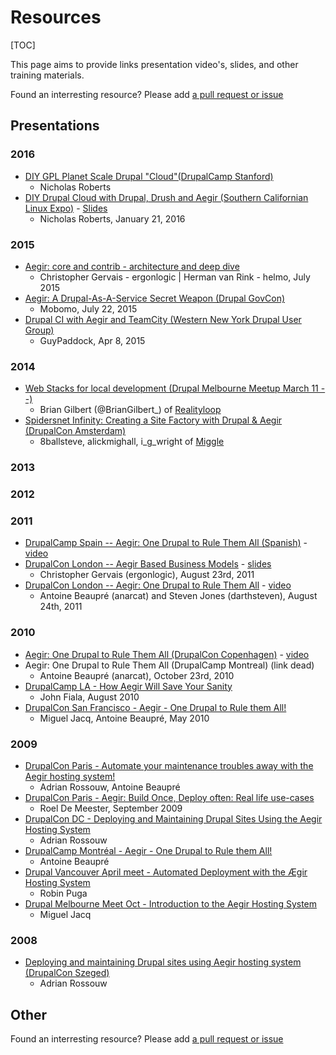 Resources
=========

[TOC]

This page aims to provide links presentation video's, slides, and other training materials.

Found an interresting resource? Please add [a pull request or issue](https://github.com/aegir-project/documentation)


Presentations
-------------

### 2016

* [DIY GPL Planet Scale Drupal "Cloud"(DrupalCamp Stanford)](https://drupalcamp.stanford.edu/diy-gpl-planet-scale-drupal-cloud)
    * Nicholas Roberts
* [DIY Drupal Cloud with Drupal, Drush and Aegir (Southern Californian Linux Expo)](https://www.socallinuxexpo.org/scale/14x/presentations/diy-drupal-cloud-drupal-drush-and-aegir) - [Slides](https://docs.google.com/presentation/d/11ZqtIG06ATNDTHLKm89QRjRBofHKVxvsMJz-p9QBowk/edit?usp=sharing)
    * Nicholas Roberts, January 21, 2016

### 2015

* [Aegir: core and contrib - architecture and deep dive](http://community.aegirproject.org/sites/community.aegirproject.org/files/aegir_core_and_contrib_-_nyc_summit/index.pdf)
    * Christopher Gervais - ergonlogic | Herman van Rink - helmo, July 2015
* [Aegir: A Drupal-As-A-Service Secret Weapon (Drupal GovCon)](https://youtu.be/vsAOjP5iIhQ)
    * Mobomo, July 22, 2015
* [Drupal CI with Aegir and TeamCity (Western New York Drupal User Group)](https://www.youtube.com/watch?v=oBdVFyRifc4)
    * GuyPaddock, Apr 8, 2015

### 2014
* [Web Stacks for local development (Drupal Melbourne Meetup March 11 --)](https://www.youtube.com/watch?v=enSrAjgycnQ)
    * Brian Gilbert (@BrianGilbert_) of [Realityloop](http://realityloop.com/)
* [Spidersnet Infinity: Creating a Site Factory with Drupal & Aegir (DrupalCon Amsterdam)](https://amsterdam2014.drupal.org/session/spidersnet-infinity-creating-site-factory-drupal-aegir)
    * 8ballsteve, alickmighall, i_g_wright of [Miggle](http://www.miggle.co.uk/)

### 2013
### 2012
### 2011


* [DrupalCamp Spain -- Aegir: One Drupal to Rule Them All (Spanish)](http://2011.drupalcamp.es/sesiones/aegir-un-drupal-para-gobernarlos-todos) - [video](http://www.archive.org/details/AegirUnDrupalParaGobernarlosATodos)
* [DrupalCon London -- Aegir Based Business Models](http://london2011.drupal.org/conference/sessions/aegir-based-business-models) - [slides](https://london2011.drupal.org/sites/default/files/DrupalCon%20London%202011%20--%20Aegir%20Based%20Business%20Models.pdf)
    * Christopher Gervais (ergonlogic), August 23rd, 2011
* [DrupalCon London -- Aegir: One Drupal to Rule Them All](http://london2011.drupal.org/conference/sessions/aegir-one-drupal-rule-them-all) - [video](https://www.youtube.com/watch?v=Uub18h_9PMY)
    * Antoine Beaupré (anarcat) and Steven Jones (darthsteven), August 24th, 2011

### 2010

* [Aegir: One Drupal to Rule Them All (DrupalCon Copenhagen)](http://cph2010.drupal.org/sessions/aegir-one-drupal-rule-them-all) - [video](https://archive.org/details/Aegir-OneDrupalToRuleThemAll)
* Aegir: One Drupal to Rule Them All (DrupalCamp Montreal) (link dead)
    * Antoine Beaupré (anarcat), October 23rd, 2010
* [DrupalCamp LA - How Aegir Will Save Your Sanity](http://replay.uci.edu/clients/drupal/How_Aegir_Will_Save_Your_Sanity_-_Web_(1024x768)_-_20100808_10.09.08AM.swf)
    * John Fiala, August 2010
* [DrupalCon San Francisco - Aegir - One Drupal to Rule them All!](http://sf2010.drupal.org/conference/sessions/aegir-hosting-system-one-drupal-rule-them-all)
    * Miguel Jacq, Antoine Beaupré, May 2010

### 2009

* [DrupalCon Paris - Automate your maintenance troubles away with the Aegir hosting system!](http://archive.org/details/AutomateyoursitemaintenancetroublesawaywiththeAegirhostingsystem/)
    * Adrian Rossouw, Antoine Beaupré
* [DrupalCon Paris - Aegir: Build Once, Deploy often: Real life use-cases](http://www.archive.org/details/AegirBuildOnceDeployoftenReallifeuse-cases/)
    * Roel De Meester, September 2009
* [DrupalCon DC - Deploying and Maintaining Drupal Sites Using the Aegir Hosting System](http://www.archive.org/details/DrupalconDc2009-DeployingAndMaintainingDrupalSitesUsingTheAegir/)
    * Adrian Rossouw
* [DrupalCamp Montréal - Aegir - One Drupal to Rule them All!](http://blip.tv/play/AYGqs1IC)
    * Antoine Beaupré
* [Drupal Vancouver April meet - Automated Deployment with the Ægir Hosting System](http://blip.tv/play/AYGYi1EC)
    * Robin Puga
* [Drupal Melbourne Meet Oct - Introduction to the Aegir Hosting System](http://blip.tv/play/AYGow2oC)
    * Miguel Jacq

### 2008
* [Deploying and maintaining Drupal sites using Aegir hosting system (DrupalCon Szeged)](http://archive.org/details/aegir/)
    * Adrian Rossouw

Other
-----

Found an interresting resource? Please add [a pull request or issue](https://github.com/aegir-project/documentation)


